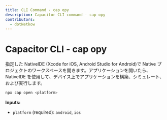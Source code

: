 ```yaml
---
title: CLI Command - cap opy
description: Capacitor CLI command - cap opy
contributors:
  - dotNetkow
---
```


# Capacitor CLI - cap opy

指定した NativeIDE (Xcode for iOS, Android Studio for Android)で Native プロジェクトのワークスペースを開きます。アプリケーションを開いたら、NativeIDE を使用して、デバイス上でアプリケーションを構築、シミュレート、および実行します。

```bash
npx cap open <platform>
```

<strong>Inputs:</strong>

- `platform` (required): `android`, `ios`
